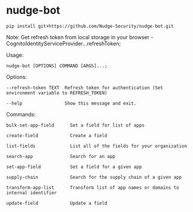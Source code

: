 # nudge-bot

`pip install git+https://github.com/Nudge-Security/nudge-bot.git `

Note: Get refresh token from local storage in your browser - CognitoIdentityServiceProvider.*.*.refreshToken;

Usage: 
    
    nudge-bot [OPTIONS] COMMAND [ARGS]...;

Options:

    --refresh-token TEXT  Refresh token for authentication (Set environment variable to REFRESH_TOKEN)

    --help                Show this message and exit.

Commands:
  
    bulk-set-app-field      Set a field for list of apps

    create-field            Create a field

    list-fields             List all of the fields for your organization

    search-app              Search for an app

    set-app-field           Set a field for a given app

    supply-chain            Search for the supply chain of a given app

    transform-app-list      Transform list of app names or domains to internal identifier

    update-field            Update a field
